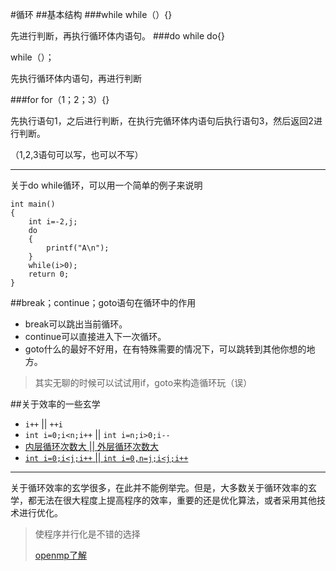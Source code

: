 #循环
##基本结构
###while
while（）{}

先进行判断，再执行循环体内语句。
###do while
do{}

while（）；

先执行循环体内语句，再进行判断

###for
for（1；2；3）{}

先执行语句1，之后进行判断，在执行完循环体内语句后执行语句3，然后返回2进行判断。

（1,2,3语句可以写，也可以不写）

***
关于do while循环，可以用一个简单的例子来说明

```#include<stdio.h>
int main()
{
    int i=-2,j;
    do
    {
        printf("A\n");
    }
    while(i>0);
    return 0;
}
```
##break；continue；goto语句在循环中的作用
* break可以跳出当前循环。
* continue可以直接进入下一次循环。
* goto什么的最好不好用，在有特殊需要的情况下，可以跳转到其他你想的地方。


> 其实无聊的时候可以试试用if，goto来构造循环玩（误）


##关于效率的一些玄学
* `i++` || `++i`      
* `int i=0;i<n;i++`  ||  `int i=n;i>0;i--`
* [内层循环次数大 || 外层循环次数大](https://github.com/pzhxbz/learngit/blob/master/shangkeceshi21.cpp)
* [`int i=0;i<j;i++` || `int i=0,n=j;i<j;i++`](https://github.com/pzhxbz/learngit/blob/master/shangkeceshi31.cpp)
***
关于循环效率的玄学很多，在此并不能例举完。但是，大多数关于循环效率的玄学，都无法在很大程度上提高程序的效率，重要的还是优化算法，或者采用其他技术进行优化。

> 使程序并行化是不错的选择
>
> [openmp了解](http://blog.csdn.net/netnote/article/details/3137563)



